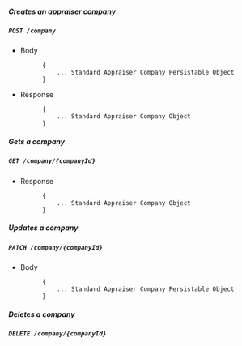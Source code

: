 ##### Creates an appraiser company

##### `POST /company`

+ Body

            {
                ... Standard Appraiser Company Persistable Object
            }
            
+ Response

            {
                ... Standard Appraiser Company Object
            }
    
##### Gets a company           
            
##### `GET /company/{companyId}`

+ Response

            {
                ... Standard Appraiser Company Object
            }
            

##### Updates a company    
       
##### `PATCH /company/{companyId}`

+ Body

            {
                ... Standard Appraiser Company Persistable Object
            }
            
            
##### Deletes a company    
       
##### `DELETE /company/{companyId}`